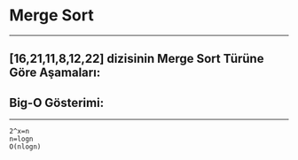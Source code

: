 # Merge Sort 

------

## **[16,21,11,8,12,22]** dizisinin Merge Sort Türüne Göre Aşamaları:


## Big-O Gösterimi:

------

```
2^x=n
n=logn
O(nlogn)

```






